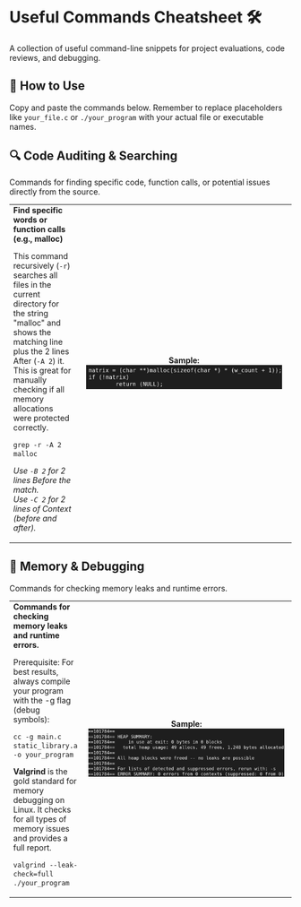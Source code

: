 # Useful Commands Cheatsheet 🛠️
A collection of useful command-line snippets for project evaluations, code reviews, and debugging.

## 🚀 How to Use
Copy and paste the commands below. Remember to replace placeholders like `your_file.c` or `./your_program` with your actual file or executable names.

## 🔍 Code Auditing & Searching
Commands for finding specific code, function calls, or potential issues directly from the source.

<table>
<tr>
<td valign="top">
<strong>Find specific words or function calls (e.g., malloc)</strong>
<p>This command recursively (<code>-r</code>) searches all files in the current directory for the string "malloc" and shows the matching line plus the 2 lines After (<code>-A 2</code>) it. This is great for manually checking if all memory allocations were protected correctly.</p>

<pre><code>grep -r -A 2 malloc</code></pre>

<p><em>Use <code>-B 2</code> for 2 lines Before the match.</em><br>
<em>Use <code>-C 2</code> for 2 lines of Context (before and after).</em></p>
</td>
<td valign="center" width="370" align="center">
<strong>Sample:</strong><br>
<img src="assets/grep.png" alt="Grep" width="350"/>
</td>
</tr>
</table>

## 🧠 Memory & Debugging
Commands for checking memory leaks and runtime errors.

<table>
<tr>
<td valign="top">
<strong>Commands for checking memory leaks and runtime errors.</strong>
<p> Prerequisite: For best results, always compile your program with the -g flag (debug symbols): </p>

<pre><code>cc -g main.c static_library.a -o your_program</code></pre>

<p> <strong> Valgrind</strong> is the gold standard for memory debugging on Linux. It checks for all types of memory issues and provides a full report. </p>

<pre><code>valgrind --leak-check=full ./your_program</code></pre>

</td>
<td valign="center" width="370" align="center">
<strong>Sample:</strong><br>
<img src="assets/valgrind.png" alt="Valgrind" width="350"/>
</td>
</tr>
</table>

